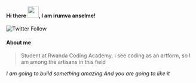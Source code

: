 #### Hi there <img src="https://raw.githubusercontent.com/MartinHeinz/MartinHeinz/master/wave.gif" width="30px">, I am irumva anselme!

![Twitter Follow](https://img.shields.io/twitter/follow/officialanselme?style=social)

#### About me
> Student at Rwanda Coding Academy, 
> I see coding as an artform, so I am among the artisans in this field


*I am going to build something amazing*
*And you are going to like it*
